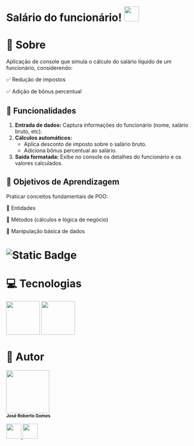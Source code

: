 # Salário do funcionário! <img loading="lazy" src="https://cdn.jsdelivr.net/gh/devicons/devicon@latest/icons/java/java-original.svg" width="40" height="40"/>
# :page_with_curl: Sobre
Aplicação de console que simula o cálculo do salário líquido de um funcionário, considerendo:

:white_check_mark: Redução de impostos

:white_check_mark: Adição de bônus percentual

## :memo: Funcionalidades

1. **Entrada de dados:** Captura informações do funcionário (nome, salário bruto, etc).
2. **Cálculos automáticos:**
   - Aplica desconto de imposto sobre o salário bruto.
   - Adiciona bônus percentual ao salário.
3. **Saída formatada:** Exibe no console os detalhes do funcionário e os valores calculados.

## :dart: Objetivos de Aprendizagem
Praticar conceitos fundamentais de POO:

:wrench: Entidades

:wrench: Métodos (cálculos e lógica de negócio)

:wrench: Manipulação básica de dados

# ![Static Badge](https://img.shields.io/badge/Status-conclu%C3%ADdo-brightgreen)
# :computer: Tecnologias
<div>
  <img loading="lazy" src="https://cdn.jsdelivr.net/gh/devicons/devicon@latest/icons/java/java-original-wordmark.svg" width="90" height="90"/> <img loading="lazy" src="https://cdn.jsdelivr.net/gh/devicons/devicon@latest/icons/intellij/intellij-original.svg" width="90" height="90"/>
</div>

# :construction_worker: Autor
<img loading="lazy" src="https://avatars.githubusercontent.com/u/190774461?v=4)" width=115><br><sub>**José Roberto Gomes**</sub>
<div>
<a href="https://www.linkedin.com/in/roberto-gomes-dev/">
  <img src="https://cdn.jsdelivr.net/gh/devicons/devicon@latest/icons/linkedin/linkedin-original.svg" width="40" height="40" />
</a>
  <a href="https://github.com/robertogomesdev">
  <img src="https://github.com/user-attachments/assets/62e7a586-bb55-4ba1-8f61-8e29caefebc5" width="40" height="40" />
</a>
</div>
